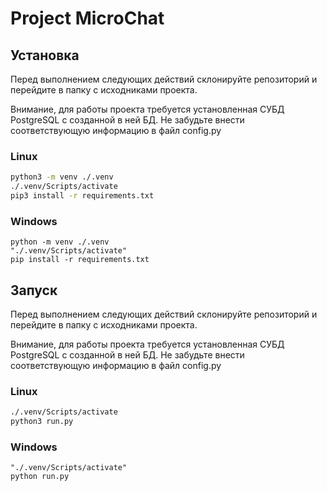 # Project MicroChat

## Установка

Перед выполнением следующих действий склонируйте репозиторий и перейдите в папку с исходниками проекта.

Внимание, для работы проекта требуется установленная СУБД PostgreSQL с созданной в ней БД.
Не забудьте внести соответствующую информацию в файл config.py

### Linux

``` bash
python3 -m venv ./.venv
./.venv/Scripts/activate
pip3 install -r requirements.txt
```

### Windows

``` batch
python -m venv ./.venv
"./.venv/Scripts/activate"
pip install -r requirements.txt
```

## Запуск

Перед выполнением следующих действий склонируйте репозиторий и перейдите в папку с исходниками проекта.

Внимание, для работы проекта требуется установленная СУБД PostgreSQL с созданной в ней БД.
Не забудьте внести соответствующую информацию в файл config.py

### Linux

``` bash
./.venv/Scripts/activate
python3 run.py
```

### Windows

``` batch
"./.venv/Scripts/activate"
python run.py
```
